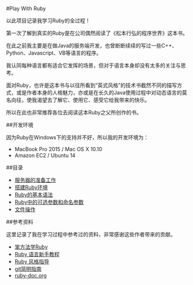 #Play With Ruby

以此项目记录我学习Ruby的全过程！

第一次了解到真实的Ruby是在公司偶然阅读了《松本行弘的程序世界》这本书。

在此之前我主要是在做Java的服务端开发，也曾断断续续的写过一些C++、Python、Javascript、VB等语言的程序。

我认同每种语言都有适合它发挥的场景，但对于语言本身却没有太多的关注与思考。

面对Ruby，也许是这本书与以往所看到“英式风格”的技术书截然不同的描写方式，或是作者本身的人格魅力，亦或是在长久的Java使用过程中对动态语言的莫名向往，使我渴望去了解它、使用它、感受它给我带来的快乐。

所以在此也非常推荐各位去阅读这本Ruby之父所创作的书。

##开发环境

因为Ruby在Windows下的支持并不好，所以我的开发环境为：

 - MacBook Pro 2015 / Mac OS X 10.10
 - Amazon EC2 / Ubuntu 14


##目录

 - [服务器的准备工作][1]
 - [搭建Ruby环境][2]
 - [Ruby的基本语法][3]
 - [Ruby中的可选参数和命名参数][4]
 - [文件操作][5]

##参考资料

这里记录了我在学习过程中参考过的资料，非常感谢这些作者带来的贡献。

 - [笨方法学Ruby][ref1]
 - [Ruby 语言新手教程][ref2]
 - [Ruby 风格指导][ref3]
 - [git简明指南][ref4]
 - [ruby-doc.org][ref5]


[1]: /articles/preparatory.md
[2]: /articles/install.md
[3]: /articles/grammar.md
[4]: /articles/method_parameters.md
[5]: /articles/file.md

[ref1]: http://lrthw.github.io/
[ref2]: http://saito.im/slide/ruby-new.html
[ref3]: https://ruby-china.org/wiki/coding-style
[ref4]: http://rogerdudler.github.io/git-guide/index.zh.html
[ref5]: http://ruby-doc.org
